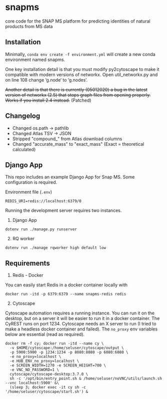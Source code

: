 # snapms
core code for the SNAP MS platform for predicting identities of natural products from MS data

## Installation

Minimally, `conda env create -f environment.yml` will create a new conda environment named snapms.

One key installation detail is that you must modify py2cytoscape to make it compatible with modern versions of networkx. Open util_networkx.py and on line 108 change ‘g.node‘ to ‘g.nodes’.

~~Another detail is that there is currently (05012020) a bug in the latest version of networkx (2.5) that stops graph files from opening properly. Works if you install 2.4 instead.~~ (Patched)

## Changelog

- Changed os.path -> pathlib
- Changed Atlas TSV -> JSON
- Stripped "compound_" from Atlas download columns
- Changed "accurate_mass" to "exact_mass" (Exact = theoretical calculated)

## Django App

This repo includes an example Django App for Snap MS. Some configuration is required.

Environment file (`.env`)
```
REDIS_URI=redis://localhost:6379/0
```

Running the development server requires two instances.

1. Django App

```
dotenv run ./manage.py runserver
```

2. RQ worker

```
dotenv run ./manage rqworker high default low
```

## Requirements

1. Redis - Docker

You can easily start Redis in a docker container locally with 

```
docker run -itd -p 6379:6379 --name snapms-redis redis
```

2. Cytoscape

Cytoscape automation requires a running instance. You can run it on the desktop, but on a server
it will be easier to run it in a docker container. The CyREST runs on port 1234. Cytoscape needs an X server to run 
(I tried to make a headless docker container and failed). The `no_proxy` env variables below are essential (read as required).

```
docker rm -f cy; docker run -itd --name cy \
  -v $HOME/cytoscape:/home/seluser/cytoscape/output \
  -p 5900:5900 -p 1234:1234 -p 8080:8080 -p 6080:6080 \
  -e no_proxy=localhost \
  -e HUB_ENV_no_proxy=localhost \
  -e SCREEN_WIDTH=1270 -e SCREEN_HEIGHT=700 \
  -e VNC_NO_PASSWORD=1 \
  cytoscape/cytoscape-desktop:3.7.0 \
  sh -c '/opt/bin/entry_point.sh & /home/seluser/noVNC/utils/launch.sh --vnc localhost:5900' &\
  (sleep 3; docker exec -it cy sh -c '/home/seluser/cytoscape/start.sh') &
```